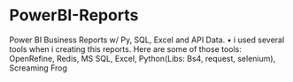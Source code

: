 # PowerBI-Reports
Power BI Business Reports w/ Py, SQL, Excel and API Data. 
• i used several tools when i creating this reports. Here are some of those tools: OpenRefine, Redis, MS SQL, Excel, Python(Libs: Bs4, request, selenium), Screaming Frog
